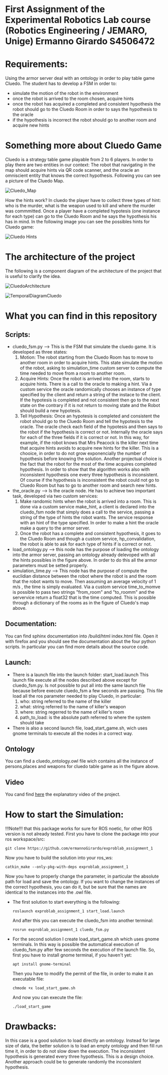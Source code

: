 # First Assignment of the Experimental Robotics Lab course (Robotics Engineering / JEMARO, Unige) Ermanno Girardo S4506472

# Requirements:
Using the armor server deal with an ontology in order to play table game Cluedo.
The student has to develop a FSM in order to:
  * simulate the motion of the robot in the environment
  * once the robot is arrived to the room chosen, acquire hints
  * once the robot has acquired a completed and consistent hypothesis the robot should go to the Cluedo Room in order to says the hypothesis to the oracle
  * if the hypothesis is incorrect the robot should go to another room and acquire new hints

# Something more about Cluedo Game
Cluedo is a strategy table game playable from 2 to 6 players.
In order to play there are two entities in our context: The robot that navigating in the map should acquire hints via QR code scanner, and the oracle an omniscient entity that knows the correct hypothesis.
Following you can see a picture of the Cluedo Map.


![Cluedo_Map](https://user-images.githubusercontent.com/48509825/140074337-635a67c4-e5ed-4340-9403-d902389efe2e.jpg)


How the hints work?
In cluedo the player have to collect three types of hint: who is the murder, what is the weapon used to kill and where the murder was commmitted.
Once a player have a completed hypotesis (one instance for each type) can go to the Cluedo Room and he says the hypothesis his has in mind.
In the following image you can see the possibles hints for Cluedo game:


![Cluedo Hints](https://user-images.githubusercontent.com/48509825/140075102-e088b78b-9d2d-4dbd-bd1d-6f3cf8ce750f.jpg)


# The architecture of the project
The following is a component diagram of the architecture of the project that is useful to clarify the idea.

![CluedoArchitecture](https://user-images.githubusercontent.com/48509825/140076637-6e1165c7-56ed-4710-b3fd-2af7de0a5079.jpg)


![TemporalDiagramCluedo](https://user-images.githubusercontent.com/48509825/141024880-c7cbf1dc-1c02-4ab7-ad46-556dda409fd9.jpg)

# What you can find in this repository
## Scripts:
  * cluedo_fsm.py --> This is the FSM that simulate the cluedo game. It is developed as three states:
    1) Motion:  The robot starting from the Cluedo Room has to move to another room in order to acquire hints.
			 This state simulate the motion of the robot, asking to simulation_time custom server to compute the time needed to move from a room to another room.
    2) Acquire Hints: Once the robot is arrived into the room, starts to acquire hints.
			 There is a call to the oracle to making a hint. Via a custom service the oracle randomically chooses an instance of type specified by the client
			 and return a string of the instace to the client. If the hypotesis is completed and not consistent then go to the next state 
			 on the contrary if it is not return to moving state and  the Robot should build a new hypotesis.
    3) Tell Hypothesis: Once an hypotesis is completed and consistent the robot should go to the Cluedo Room and tell the hypotesis to the oracle. 
       The oracle check each field of the hypotesis and then says to the robot if the hypothesis is correct or not.
       Internally the oracle says for each of the three fields if it is correct or not. In this way, for example, if the robot knows that Mrs Peacock is the killer next 
			 time that acquire hints avoids to acquire new hints for the killer. This is a chooice, in order to do not grow exponencially the number of hypothesis 
       before knowing the solution.
       Another projectual choice is the fact that the robot for the most of the time acquires completed hypothesis. In order to show that the algorithm works also with 
       inconsistent hypothesis one every three hypothesis is inconsistent. Of course if the hypothesis is inconsistent the robot could not go to Cluedo Room but has to 
       go to another room and search new hints.
  * the_oracle.py --> Is the oracle node. He has to achieve two important task, developed via two custom services:
    1) Make randomic hints when the robot is arrived into a room. This is done via a custom service make_hint, a client is declared into the cluedo_fsm node
       that simply does a call to the service, passing a string of the type of hints the robot wants. The service response with an hint of the type specified.
       In order to make a hint the oracle make a query to the armor server.
    2) Once the robot has a complete and consistent hypothesis, it goes to the Cluedo Room and though a custom service, hp_convalidation, the robot is able to ask for
       each type of hints if is correct or not.
  * load_ontology.py --> this node has the purpose of loading the ontology into the armor server, passing an ontology already delevoped with all the hints possibles
                         in the figure above.  In order to do this all the armor parameters  must be setted properly.
  * simulation_time.py --> This node has the purpose of compute the euclidian distance between the robot where the robot is and the room that the robot wants to move.
                          Then assuming an average velocity of 1 m/s , the time is simply evaluated. Via a custom service time_to_momve is possible to pass two strings
                          "from_room" and "to_roomm" and the servervice return a float32 that is the time computed. This is possible through a dictionary of the rooms 
                          as in the figure of Cluedo's map above.
## Documentation:
You can find sphinx documentation into /build/html index.html file.
Open it with firefox and you should see the documentation about the four python scripts.
In particular you can find more details about the source code.

## Launch:
* There is a launch file into the launch folder: start_load.launch
  This launch file execute all the nodes described above except for cluedo_fsm.py.
  Is not possible to put all into the same launch file because before execute cluedo_fsm a few seconds are passing.
  This file load all the ros parameter needed to play Cluedo, in particular:
    1) who: string referred to the name of the killer
    2) what: string referred to the name of killer's weapon
    3) where: string regerred to the name of killer's room
    4) path_to_load: is the absolute path referred to where the system should take 
* There is also a second launch file, load_start_game.sh, wich uses gnome terminals to execute all the nodes in a correct way.
## Ontology
You can find a cluedo_ontology.owl file wich contains all the instance of persons,places and weapons for cluedo table game as in the figure above.
## Video
You cand find [here](https://unigeit-my.sharepoint.com/:v:/g/personal/s4506472_studenti_unige_it/EcG9HlKtvytCr-Hlny5G858BvnVPPIGENd_ryc58WfZN3A?e=FPhost) 
the explanatory video of the project.

# How to start the Simulation:
!!!Note!!! that this package works for sure for ROS noetic, for other ROS version is not already tested.
First you have to clone the package into your ros workspace/src:
```
git clone https://github.com/ermannoGirardo/exproblab_assignment_1
```
Now you have to build the solution into your ros_ws:
```
catkin_make --only-pkg-with-deps exproblab_assignment_1
```

Now you have to properly change the parameter, in particular the absolute path for load and save the ontology.
If you want to change the instances of the correct hypothesis, you can do it, but be sure that the names are identical to the instances into the .owl file.

* The first solution to start everything is the following:
  ```
  roslaunch exproblab_assignment_1 start_load.launch
  ```
  And after this you can execute the cluedo_fsm into another terminal:
  ```
  rosrun exproblab_assignment_1 cluedo_fsm.py
  ```
* For the second solution I create load_start_game.sh which uses gnome terminals.
  In this way is possible the automatical execution of cluedo_fsm.py after few seconds the execution of the launch file.
  So, first you have to install gnome terminal, if you haven't yet:
  ```
  apt install gnome-terminal
  ```
  Then you have to modify the permit of the file, in order to make it an executable file:
  ```
  chmode +x load_start_game.sh
  ```
  And now you can execute the file:
  ```
  ./load_start_game
  ```


# Drawbacks:
In this case is a good solution to load directly an ontology.
Instead for large size of data, the better solution is to load an empty ontology and then fill run time it, in order to do not slow down the execution.
The inconsistent hypothesis is generated every three hypothesis.
This is a design choice.
Another approach could be to generate randomly the inconsistent hypothesis.



